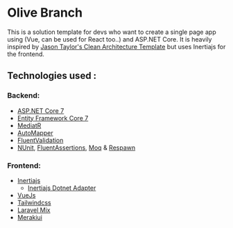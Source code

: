 # Olive Branch
      
This is a solution template for devs who want to create a single page app using (Vue, can be used for React too..)
and ASP.NET Core. It is heavily inspired by [Jason Taylor's Clean Architecture Template](https://github.com/jasontaylordev) 
but uses Inertiajs for the frontend.

## Technologies used :

### Backend:
* [ASP.NET Core 7](https://docs.microsoft.com/en-us/aspnet/core/introduction-to-aspnet-core)
* [Entity Framework Core 7](https://docs.microsoft.com/en-us/ef/core/)
* [MediatR](https://github.com/jbogard/MediatR)
* [AutoMapper](https://automapper.org/)
* [FluentValidation](https://fluentvalidation.net/)
* [NUnit](https://nunit.org/), [FluentAssertions](https://fluentassertions.com/), [Moq](https://github.com/moq) & [Respawn](https://github.com/jbogard/Respawn)

### Frontend:

* [Inertiajs](https://inertiajs.com/)
  * [Inertiajs Dotnet Adapter](https://github.com/kapi2289/InertiaCore)
* [VueJs](https://vuejs.org/)
* [Tailwindcss](https://tailwindcss.com/)
* [Laravel Mix](https://laravel-mix.com/)
* [Merakiui](https://merakiui.com/)
